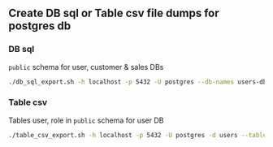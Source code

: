 ## Create DB sql or Table csv file dumps for postgres db

### DB sql
`public` schema for user, customer & sales DBs
```bash
./db_sql_export.sh -h localhost -p 5432 -U postgres --db-names users-db,customers-db,sales-db --schema public
```

### Table csv
Tables user, role in `public` schema for user DB
```bash
./table_csv_export.sh -h localhost -p 5432 -U postgres -d users --table-names user_mst,role_mst --schema public
```